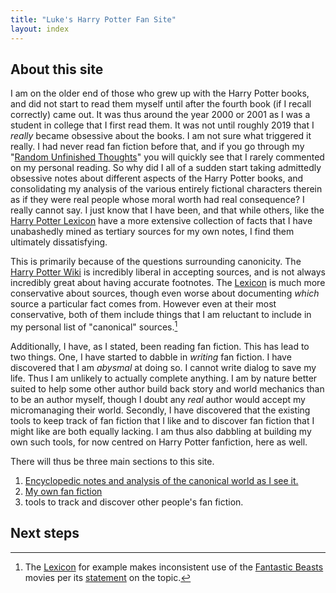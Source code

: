 ```yaml
---
title: "Luke's Harry Potter Fan Site"
layout: index
---
```


## About this site

I am on the older end of those who grew up with the Harry Potter books, and did not start to read them myself until after the fourth book (if I recall correctly) came out. It was thus around the year 2000 or 2001 as I was a student in college that I first read them. It was not until roughly 2019 that I _really_ became obsessive about the books. I am not sure what triggered it really. I had never read fan fiction before that, and if you go through my "[Random Unfinished Thoughts][RUT]" you will quickly see that I rarely commented on my personal reading. So why did I all of a sudden start taking admittedly obsessive notes about different aspects of the Harry Potter books, and consolidating my analysis of the various entirely fictional characters therein as if they were real people whose moral worth had real consequence? I really cannot say. I just know that I have been, and that while others, like the [Harry Potter Lexicon][HPL] have a more extensive collection of facts that I have unabashedly mined as tertiary sources for my own notes, I find them ultimately dissatisfying.

This is primarily because of the questions surrounding canonicity. The [Harry Potter Wiki][HPW] is incredibly liberal in accepting sources, and is not always incredibly great about having accurate footnotes. The [Lexicon][HPL2] is much more conservative about sources, though even worse about documenting _which_ source a particular fact comes from. However even at their most conservative, both of them include things that I am reluctant to include in my personal list of "canonical" sources.[^1]

Additionally, I have, as I stated, been reading fan fiction. This has lead to two things. One, I have started to dabble in _writing_ fan fiction. I have discovered that I am _abysmal_ at doing so. I cannot write dialog to save my life. Thus I am unlikely to actually complete anything. I am by nature better suited to help some other author build back story and world mechanics than to be an author myself, though I doubt any _real_ author would accept my micromanaging their world. Secondly, I have discovered that the existing tools to keep track of fan fiction that I like and to discover fan fiction that I might like are both equally lacking. I am thus also dabbling at building my own such tools, for now centred on Harry Potter fanfiction, here as well.

There will thus be three main sections to this site.

1. [Encyclopedic notes and analysis of the canonical world as I see it.](/Harrypedia/)
1. [My own fan fiction](/fanfiction/)
1. tools to track and discover other people's fan fiction.

[^1]: The [Lexicon][HPL3] for example makes inconsistent use of the [Fantastic Beasts] movies per its [statement](https://www.hp-lexicon.org/canon/) on the topic.

[Fantastic Beasts]: https://wikipedia.org/wiki/Fantastic_Beasts
[HPL3]: https://www.hp-lexicon.org/
[RUT]: https://www.schierer.org/~luke/log
[HPL]: https://www.hp-lexicon.org/
[HPW]: https://harrypotter.fandom.com/wiki/Main_Page
[HPL2]: https://www.hp-lexicon.org/

## Next steps

<top-cardgrid ></top-cardgrid>
